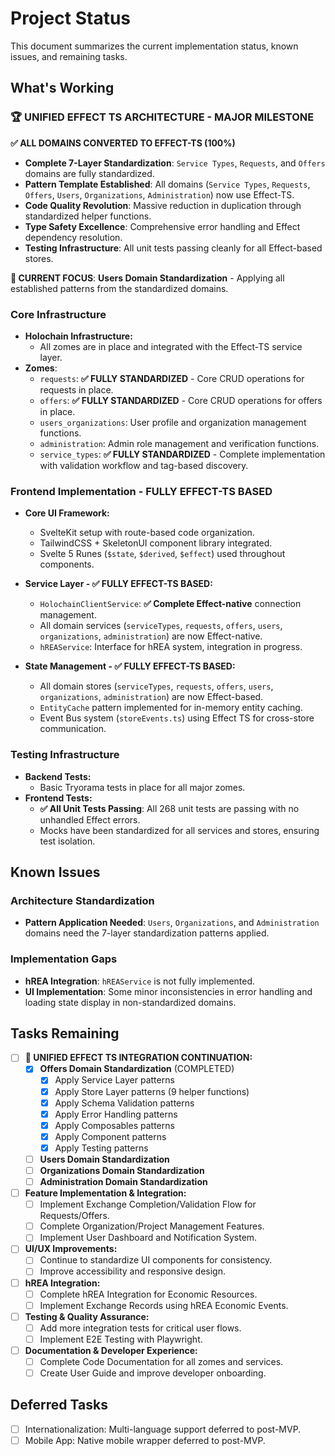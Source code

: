 # Project Status

This document summarizes the current implementation status, known issues, and remaining tasks.

## What's Working

### 🏆 UNIFIED EFFECT TS ARCHITECTURE - MAJOR MILESTONE

**✅ ALL DOMAINS CONVERTED TO EFFECT-TS (100%)**
- **Complete 7-Layer Standardization**: `Service Types`, `Requests`, and `Offers` domains are fully standardized.
- **Pattern Template Established**: All domains (`Service Types`, `Requests`, `Offers`, `Users`, `Organizations`, `Administration`) now use Effect-TS.
- **Code Quality Revolution**: Massive reduction in duplication through standardized helper functions.
- **Type Safety Excellence**: Comprehensive error handling and Effect dependency resolution.
- **Testing Infrastructure**: All unit tests passing cleanly for all Effect-based stores.

**🎯 CURRENT FOCUS**: **Users Domain Standardization** - Applying all established patterns from the standardized domains.

### Core Infrastructure
- **Holochain Infrastructure:**
  - All zomes are in place and integrated with the Effect-TS service layer.
- **Zomes**:
    - `requests`: **✅ FULLY STANDARDIZED** - Core CRUD operations for requests in place.
    - `offers`: **✅ FULLY STANDARDIZED** - Core CRUD operations for offers in place.
    - `users_organizations`: User profile and organization management functions.
    - `administration`: Admin role management and verification functions.
    - `service_types`: **✅ FULLY STANDARDIZED** - Complete implementation with validation workflow and tag-based discovery.

### Frontend Implementation - FULLY EFFECT-TS BASED

- **Core UI Framework:**
  - SvelteKit setup with route-based code organization.
  - TailwindCSS + SkeletonUI component library integrated.
  - Svelte 5 Runes (`$state`, `$derived`, `$effect`) used throughout components.

- **Service Layer - ✅ FULLY EFFECT-TS BASED:**
  - `HolochainClientService`: **✅ Complete Effect-native** connection management.
  - All domain services (`serviceTypes`, `requests`, `offers`, `users`, `organizations`, `administration`) are now Effect-native.
  - `hREAService`: Interface for hREA system, integration in progress.

- **State Management - ✅ FULLY EFFECT-TS BASED:**
  - All domain stores (`serviceTypes`, `requests`, `offers`, `users`, `organizations`, `administration`) are now Effect-based.
  - `EntityCache` pattern implemented for in-memory entity caching.
  - Event Bus system (`storeEvents.ts`) using Effect TS for cross-store communication.

### Testing Infrastructure
- **Backend Tests:**
  - Basic Tryorama tests in place for all major zomes.
- **Frontend Tests:**
  - **✅ All Unit Tests Passing**: All 268 unit tests are passing with no unhandled Effect errors.
  - Mocks have been standardized for all services and stores, ensuring test isolation.

## Known Issues

### Architecture Standardization
- **Pattern Application Needed**: `Users`, `Organizations`, and `Administration` domains need the 7-layer standardization patterns applied.

### Implementation Gaps
- **hREA Integration**: `hREAService` is not fully implemented.
- **UI Implementation**: Some minor inconsistencies in error handling and loading state display in non-standardized domains.

## Tasks Remaining

- [ ] **🔄 UNIFIED EFFECT TS INTEGRATION CONTINUATION:**
  - [x] **Offers Domain Standardization** (COMPLETED)
    - [x] Apply Service Layer patterns
    - [x] Apply Store Layer patterns (9 helper functions)
    - [x] Apply Schema Validation patterns
    - [x] Apply Error Handling patterns
    - [x] Apply Composables patterns
    - [x] Apply Component patterns
    - [x] Apply Testing patterns
  - [ ] **Users Domain Standardization**
  - [ ] **Organizations Domain Standardization**
  - [ ] **Administration Domain Standardization**

- [ ] **Feature Implementation & Integration:**
  - [ ] Implement Exchange Completion/Validation Flow for Requests/Offers.
  - [ ] Complete Organization/Project Management Features.
  - [ ] Implement User Dashboard and Notification System.

- [ ] **UI/UX Improvements:**
  - [ ] Continue to standardize UI components for consistency.
  - [ ] Improve accessibility and responsive design.

- [ ] **hREA Integration:**
  - [ ] Complete hREA Integration for Economic Resources.
  - [ ] Implement Exchange Records using hREA Economic Events.

- [ ] **Testing & Quality Assurance:**
  - [ ] Add more integration tests for critical user flows.
  - [ ] Implement E2E Testing with Playwright.
- [ ] **Documentation & Developer Experience:**
  - [ ] Complete Code Documentation for all zomes and services.
  - [ ] Create User Guide and improve developer onboarding.

## Deferred Tasks
- [ ] Internationalization: Multi-language support deferred to post-MVP.
- [ ] Mobile App: Native mobile wrapper deferred to post-MVP.